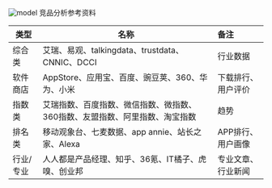 ![model](https://img-blog.csdnimg.cn/20181220143754993.png?x-oss-process=image/watermark,type_ZmFuZ3poZW5naGVpdGk,shadow_10,text_aHR0cHM6Ly9ibG9nLmNzZG4ubmV0L3FxXzQwMjU4NDk5,size_16,color_FFFFFF,t_70)
竞品分析参考资料

| 类型      | 名称                                                         | 备注               |
| --------- | ------------------------------------------------------------ | :----------------- |
| 综合类    | 艾瑞、易观、talkingdata、trustdata、CNNIC、DCCI              | 行业数据           |
| 软件商店  | AppStore、应用宝、百度、豌豆荚、360、华为、小米              | 下载排行、用户评价 |
| 指数类    | 艾瑞指数、百度指数、微信指数、微指数、360指数、友盟指数、阿里指数、淘宝指数 | 趋势               |
| 排名类    | 移动观象台、七麦数据、app annie、站长之家、Alexa             | APP排行、用户画像  |
| 行业/专业 | 人人都是产品经理、知乎、36氪、IT橘子、虎嗅、创业邦           | 专业文章、行业新闻 |
